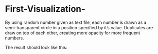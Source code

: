 # First-Visualization-


By using random number given as text file, each number is drawn as a semi-transparent circle in a position specified by it’s value. Duplicates are draw on top of each other, creating more opacity for more frequent numbers.

The result should look like this:

